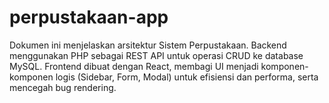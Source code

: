 # perpustakaan-app
Dokumen ini menjelaskan arsitektur Sistem Perpustakaan. Backend menggunakan PHP sebagai REST API untuk operasi CRUD ke database MySQL. Frontend dibuat dengan React, membagi UI menjadi komponen-komponen logis (Sidebar, Form, Modal) untuk efisiensi dan performa, serta mencegah bug rendering.
